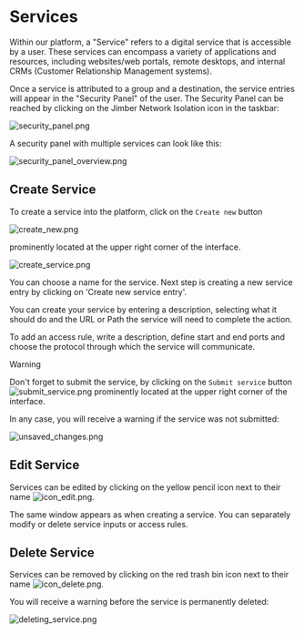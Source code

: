 # Services

Within our platform, a "Service" refers to a digital service that is accessible by a user. These services can encompass a variety of applications and resources, including websites/web portals, remote desktops, and internal CRMs (Customer Relationship Management systems). 

Once a service is attributed to a group and a destination, the service entries will appear in the "Security Panel" of the user.
The Security Panel can be reached by clicking on the Jimber Network Isolation icon in the taskbar:

![security_panel.png](/security_panel.png ':size=300')

A security panel with multiple services can look like this:

![security_panel_overview.png](/security_panel_overview.png ':size=800')


## Create Service

To create a service into the platform, click on the `Create new` button

![create_new.png](/create_new.png)

prominently located at the upper right corner of the interface.


![create_service.png](/create_service.png ':size=800')


You can choose a name for the service. Next step is creating a new service entry by clicking on 'Create new service entry'.

<!-- ![create_new_entry.png](/create_new_entry.png ':size=900x') -->

You can create your service by entering a description, selecting what it should do and the URL or Path the service will need to complete the action. 

<!-- ![create_access_rules.png](/create_access_rules.png ':size=900x') -->

To add an access rule, write a description, define start and end ports and choose the protocol through which the service will communicate.

> [!WARNING]
> Don't forget to submit the service, by clicking on the `Submit service` button ![submit_service.png](/submit_service.png ':size=100') prominently located at the upper right corner of the interface.

In any case, you will receive a warning if the service was not submitted:

![unsaved_changes.png](/unsaved_changes.png ':size=500x175')

## Edit Service
Services can be edited by clicking on the yellow pencil icon next to their name 
![icon_edit.png](/icon_edit.png ':size=35').

The same window appears as when creating a service. You can separately modify or delete service inputs or access rules.


## Delete Service

Services can be removed by clicking on the red trash bin icon next to their name 
![icon_delete.png](/icon_delete.png ':size=35').

 You will receive a warning before the service is permanently deleted:
 
![deleting_service.png](/deleting_service.png ':size=500x150')

